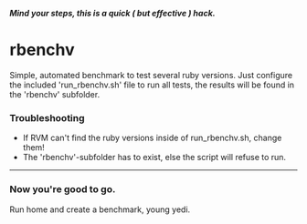 ___Mind your steps, this is a quick ( but effective ) hack.___

# rbenchv

Simple, automated benchmark to test several ruby versions.
Just configure the included 'run_rbenchv.sh' file to run all tests,
the results will be found in the 'rbenchv' subfolder.

### Troubleshooting

- If RVM can't find the ruby versions inside of run_rbenchv.sh, change them!
- The 'rbenchv'-subfolder has to exist, else the script will refuse to run.

------------------

### Now you're good to go.
Run home and create a benchmark, young yedi.